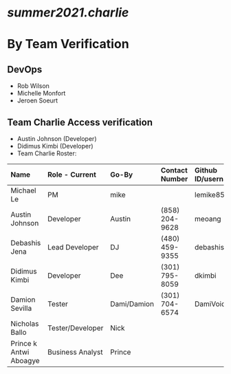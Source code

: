 # *summer2021.charlie*

# **By Team Verification**

## DevOps
- Rob Wilson
- Michelle Monfort
- Jeroen Soeurt


## Team Charlie Access verification
- Austin Johnson (Developer)
- Didimus Kimbi (Developer)
- Team Charlie Roster:

| Name | Role - Current | Go-By | Contact Number | Github ID/username
| :--- | :--- | :--- | :--- | :--- 
| Michael Le | PM |	mike | | lemike859
| Austin Johnson | Developer | Austin | (858) 204-9628 | meoang
| Debashis Jena  | Lead Developer | DJ | (480) 459-9355 | debashisj
| Didimus Kimbi | Developer | Dee | (301) 795-8059 | dkimbi
| Damion Sevilla | Tester | Dami/Damion | (301) 704-6574 | DamiVoid
| Nicholas Ballo | Tester/Developer | Nick
| Prince k Antwi Aboagye | Business Analyst | Prince


